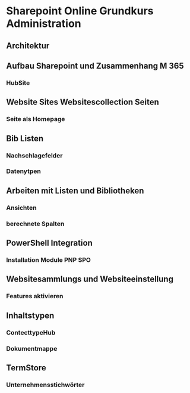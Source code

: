 # Sharepoint Online Grundkurs Administration
 
## Architektur
## Aufbau Sharepoint und Zusammenhang M 365
### HubSite

## Website Sites Websitescollection Seiten
### Seite als Homepage

## Bib Listen
### Nachschlagefelder
### Datenytpen

## Arbeiten mit Listen und Bibliotheken
### Ansichten
### berechnete Spalten

## PowerShell Integration
### Installation Module PNP SPO

## Websitesammlungs und Websiteeinstellung
### Features aktivieren


## Inhaltstypen
### ContecttypeHub
### Dokumentmappe

## TermStore
### Unternehmensstichwörter



